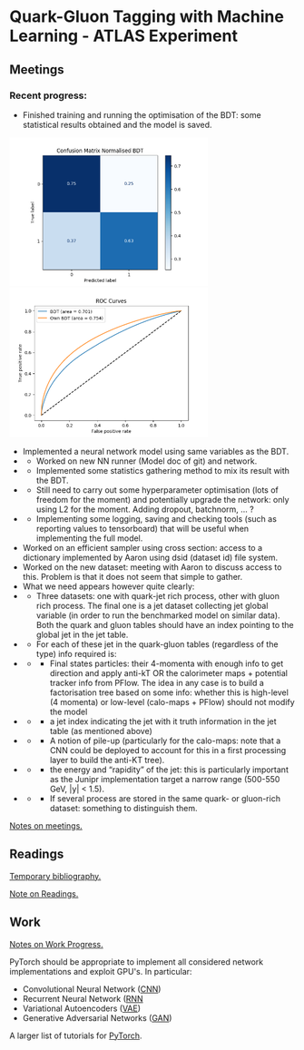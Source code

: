 # Quark-Gluon Tagging with Machine Learning - ATLAS Experiment
## Meetings
### Recent progress: 
* Finished training and running the optimisation of the BDT: some statistical results obtained and the model is saved. 

<p float="center">
<img src="Readme_Result/confusion_matrix_normalised.png" width="350" />
<img src="Readme_Result/ROC_curve.png" width="350" /> 
</p>

* Implemented a neural network model using same variables as the BDT. 
* * Worked on new NN runner (Model doc of git) and network.
* * Implemented some statistics gathering method to mix its result with the BDT.
* * Still need to carry out some hyperparameter optimisation (lots of freedom for the moment) and potentially upgrade the network: only using L2 for the moment. Adding dropout, batchnorm, ... ?
* * Implementing some logging, saving and checking tools (such as reporting values to tensorboard) that will be useful when implementing the full model. 
* Worked on an efficient sampler using cross section: access to a dictionary implemented by Aaron using dsid (dataset id) file system. 
* Worked on the new dataset: meeting with Aaron to discuss access to this. Problem is that it does not seem that simple to gather.
* What we need appears however quite clearly:
* *  Three datasets: one with quark-jet rich process, other with gluon rich process. The final one is a jet dataset collecting jet global variable (in order to run the benchmarked model on similar data). Both the quark and gluon tables should have an index pointing to the global jet in the jet table. 
* *  For each of these jet in the quark-gluon tables (regardless of the type) info required is:
* * * Final states particles: their 4-momenta with enough info to get direction and apply anti-kT OR the calorimeter maps + potential tracker info from PFlow. The idea in any case is to build a factorisation tree based on some info: whether this is high-level (4 momenta) or low-level (calo-maps + PFlow) should not modify the model
* * * a jet index indicating the jet with it truth information in the jet table (as mentioned above)
* * * A notion of pile-up (particularly for the calo-maps: note that a CNN could be deployed to account for this in a first processing layer to build the anti-KT tree). 
* * * the energy and “rapidity” of the jet: this is particularly important as the Junipr implementation target a narrow range (500-550 GeV, |y| < 1.5).
* * * If several process are stored in the same quark- or gluon-rich dataset: something to distinguish them. 


[Notes on meetings.](https://docs.google.com/document/d/1mPCNGwLqUHwPWRzEXwxDVAvANspSMXEBrSzKO49E8Ds/edit?usp=sharing)

## Readings
[Temporary bibliography.](https://docs.google.com/document/d/1T0P84bvZvcEdx9cvs6z_uXsKWNDNlzjyWbvqWfU1s5I/edit)

[Note on Readings.](https://docs.google.com/document/d/1u7orIhStgtNy6GY1Ix_eOC2UjRiMTey7CkkDW5u7Oxg/edit?usp=sharing)

## Work
[Notes on Work Progress.](https://docs.google.com/document/d/1REFWLDmTNmnLVJMIwqeWt13o8EeNrBTAoQybtgy6I2A/edit?usp=sharing)

PyTorch should be appropriate to implement all considered network implementations and exploit GPU's. In particular:
* Convolutional Neural Network ([CNN](https://pytorch.org/tutorials/beginner/blitz/cifar10_tutorial.html))
* Recurrent Neural Network ([RNN](https://pytorch.org/tutorials/intermediate/char_rnn_classification_tutorial.html)
* Variational Autoencoders ([VAE](https://pyro.ai/examples/vae.html))
* Generative Adversarial Networks ([GAN](https://pytorch.org/tutorials/beginner/dcgan_faces_tutorial.html))

A larger list of tutorials for [PyTorch](https://pytorch.org/tutorials/). 
